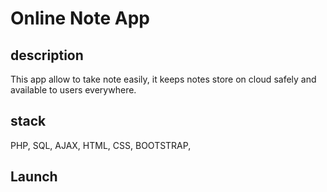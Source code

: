 # Online Note App

## description

This app allow to take note easily, it keeps notes store on cloud safely and available to users everywhere.

## stack

PHP, SQL, AJAX, HTML, CSS, BOOTSTRAP,

## Launch
